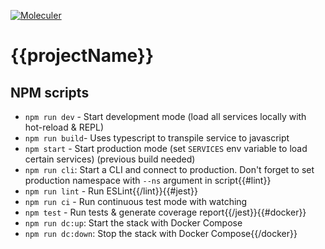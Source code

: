[![Moleculer](https://badgen.net/badge/Powered%20by/Moleculer/0e83cd)](https://moleculer.services)

# {{projectName}}

## NPM scripts
- `npm run dev` - Start development mode (load all services locally with hot-reload & REPL)
- `npm run build`- Uses typescript to transpile service to javascript
- `npm start` - Start production mode (set `SERVICES` env variable to load certain services) (previous build needed)
- `npm run cli`: Start a CLI and connect to production. Don't forget to set production namespace with `--ns` argument in script{{#lint}}
- `npm run lint` - Run ESLint{{/lint}}{{#jest}}
- `npm run ci` - Run continuous test mode with watching
- `npm test` - Run tests & generate coverage report{{/jest}}{{#docker}}
- `npm run dc:up`: Start the stack with Docker Compose
- `npm run dc:down`: Stop the stack with Docker Compose{{/docker}}
